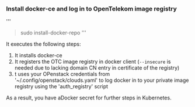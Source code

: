 ### Install docker-ce and log in to OpenTelekom image registry

'''
> sudo install-docker-repo <openstack cloud name from cloud.yaml>
'''

It executes the following steps:
1. It installs docker-ce
2. It registers the OTC image registry in docker client (`--insecure` is needed due to lacking domain CN entry in certificate of the registry)
3. t uses your OPenstack credentials from '~/.config/openstack/clouds.yaml' to log docker in to your private image registry using the 'auth_registry' script

As a result, you have aDocker secret for further steps in Kubernetes.